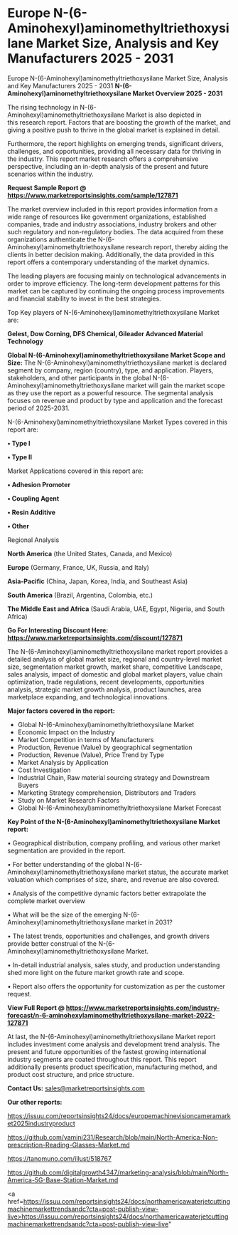 # Europe N-(6-Aminohexyl)aminomethyltriethoxysilane Market Size, Analysis and Key Manufacturers 2025 - 2031
Europe N-(6-Aminohexyl)aminomethyltriethoxysilane Market Size, Analysis and Key Manufacturers 2025 - 2031
<Strong> N-(6-Aminohexyl)aminomethyltriethoxysilane Market Overview 2025 - 2031</strong>

The rising technology in N-(6-Aminohexyl)aminomethyltriethoxysilane Market is also depicted in this research report. Factors that are boosting the growth of the market, and giving a positive push to thrive in the global market is explained in detail.

Furthermore, the report highlights on emerging trends, significant drivers, challenges, and opportunities, providing all necessary data for thriving in the industry. This report market research offers a comprehensive perspective, including an in-depth analysis of the present and future scenarios within the industry.

<strong>Request Sample Report @ <a href=https://www.marketreportsinsights.com/sample/127871>https://www.marketreportsinsights.com/sample/127871</a></strong>

The market overview included in this report provides information from a wide range of resources like government organizations, established companies, trade and industry associations, industry brokers and other such regulatory and non-regulatory bodies. The data acquired from these organizations authenticate the N-(6-Aminohexyl)aminomethyltriethoxysilane research report, thereby aiding the clients in better decision making. Additionally, the data provided in this report offers a contemporary understanding of the market dynamics.

The leading players are focusing mainly on technological advancements in order to improve efficiency. The long-term development patterns for this market can be captured by continuing the ongoing process improvements and financial stability to invest in the best strategies.

Top Key players of N-(6-Aminohexyl)aminomethyltriethoxysilane Market are:

<strong>Gelest, Dow Corning, DFS Chemical, Gileader Advanced Material Technology</strong>

<strong><b>Global N-(6-Aminohexyl)aminomethyltriethoxysilane Market Scope and Size:</b></strong>
The N-(6-Aminohexyl)aminomethyltriethoxysilane market is declared segment by company, region (country), type, and application. Players, stakeholders, and other participants in the global N-(6-Aminohexyl)aminomethyltriethoxysilane market will gain the market scope as they use the report as a powerful resource. The segmental analysis focuses on revenue and product by type and application and the forecast period of 2025-2031.

N-(6-Aminohexyl)aminomethyltriethoxysilane Market Types covered in this report are:

<strong>• Type I

• Type II</strong>

Market Applications covered in this report are:

<strong>• Adhesion Promoter

• Coupling Agent

• Resin Additive

• Other</strong> 

Regional Analysis

<strong>North America</strong> (the United States, Canada, and Mexico)

<strong>Europe</strong> (Germany, France, UK, Russia, and Italy)

<strong>Asia-Pacific</strong> (China, Japan, Korea, India, and Southeast Asia)

<strong>South America</strong> (Brazil, Argentina, Colombia, etc.)

<strong>The Middle East and Africa</strong> (Saudi Arabia, UAE, Egypt, Nigeria, and South Africa)

<strong>Go For Interesting Discount Here: <a href=https://www.marketreportsinsights.com/discount/127871>https://www.marketreportsinsights.com/discount/127871</a></strong>

The N-(6-Aminohexyl)aminomethyltriethoxysilane market report provides a detailed analysis of global market size, regional and country-level market size, segmentation market growth, market share, competitive Landscape, sales analysis, impact of domestic and global market players, value chain optimization, trade regulations, recent developments, opportunities analysis, strategic market growth analysis, product launches, area marketplace expanding, and technological innovations.

<strong><b>Major factors covered in the report:</b></strong>
<ul>
  <li>Global N-(6-Aminohexyl)aminomethyltriethoxysilane Market </li>
  <li>Economic Impact on the Industry</li>
  <li>Market Competition in terms of Manufacturers</li>
  <li>Production, Revenue (Value) by geographical segmentation</li>
  <li>Production, Revenue (Value), Price Trend by Type</li>
  <li>Market Analysis by Application</li>
  <li>Cost Investigation</li>
  <li>Industrial Chain, Raw material sourcing strategy and Downstream Buyers</li>
  <li>Marketing Strategy comprehension, Distributors and Traders</li>
  <li>Study on Market Research Factors</li>
  <li>Global N-(6-Aminohexyl)aminomethyltriethoxysilane Market Forecast</li>
</ul>

<strong><b>Key Point of the N-(6-Aminohexyl)aminomethyltriethoxysilane Market report:</b></strong>

• Geographical distribution, company profiling, and various other market segmentation are provided in the report.

• For better understanding of the global N-(6-Aminohexyl)aminomethyltriethoxysilane market status, the accurate market valuation which comprises of size, share, and revenue are also covered.

• Analysis of the competitive dynamic factors better extrapolate the complete market overview

• What will be the size of the emerging N-(6-Aminohexyl)aminomethyltriethoxysilane market in 2031?

• The latest trends, opportunities and challenges, and growth drivers provide better construal of the N-(6-Aminohexyl)aminomethyltriethoxysilane Market.

• In-detail industrial analysis, sales study, and production understanding shed more light on the future market growth rate and scope.

• Report also offers the opportunity for customization as per the customer request.

<strong><b>View Full Report @ <a href=https://www.marketreportsinsights.com/industry-forecast/n-6-aminohexylaminomethyltriethoxysilane-market-2022-127871>https://www.marketreportsinsights.com/industry-forecast/n-6-aminohexylaminomethyltriethoxysilane-market-2022-127871</a></b></strong>


At last, the N-(6-Aminohexyl)aminomethyltriethoxysilane Market report includes investment come analysis and development trend analysis. The present and future opportunities of the fastest growing international industry segments are coated throughout this report. This report additionally presents product specification, manufacturing method, and product cost structure, and price structure.

<strong>Contact Us:</strong>
sales@marketreportsinsights.com

<strong>Our other reports:</strong>

<a href=https://issuu.com/reportsinsights24/docs/europemachinevisioncameramarket2025industryproduct>https://issuu.com/reportsinsights24/docs/europemachinevisioncameramarket2025industryproduct</a>

<a href=https://github.com/yamini231/Research/blob/main/North-America-Non-prescription-Reading-Glasses-Market.md>https://github.com/yamini231/Research/blob/main/North-America-Non-prescription-Reading-Glasses-Market.md</a>

<a href=https://tanomuno.com/illust/518767>https://tanomuno.com/illust/518767</a>

<a href=https://github.com/digitalgrowth4347/marketing-analysis/blob/main/North-America-5G-Base-Station-Market.md>https://github.com/digitalgrowth4347/marketing-analysis/blob/main/North-America-5G-Base-Station-Market.md</a>

<a href=https://issuu.com/reportsinsights24/docs/northamericawaterjetcuttingmachinemarkettrendsandc?cta=post-publish-view-live>https://issuu.com/reportsinsights24/docs/northamericawaterjetcuttingmachinemarkettrendsandc?cta=post-publish-view-live</a>"
